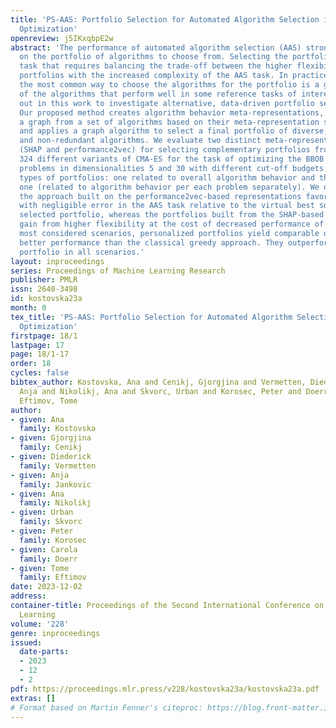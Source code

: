 ```yaml
---
title: 'PS-AAS: Portfolio Selection for Automated Algorithm Selection in Black-Box
  Optimization'
openreview: j5IKxqbpE2w
abstract: 'The performance of automated algorithm selection (AAS) strongly depends
  on the portfolio of algorithms to choose from. Selecting the portfolio is a non-trivial
  task that requires balancing the trade-off between the higher flexibility of large
  portfolios with the increased complexity of the AAS task. In practice, probably
  the most common way to choose the algorithms for the portfolio is a greedy selection
  of the algorithms that perform well in some reference tasks of interest. We set
  out in this work to investigate alternative, data-driven portfolio selection techniques.
  Our proposed method creates algorithm behavior meta-representations, constructs
  a graph from a set of algorithms based on their meta-representation similarity,
  and applies a graph algorithm to select a final portfolio of diverse, representative,
  and non-redundant algorithms. We evaluate two distinct meta-representation techniques
  (SHAP and performance2vec) for selecting complementary portfolios from a total of
  324 different variants of CMA-ES for the task of optimizing the BBOB single-objective
  problems in dimensionalities 5 and 30 with different cut-off budgets. We test two
  types of portfolios: one related to overall algorithm behavior and the ‘personalized’
  one (related to algorithm behavior per each problem separately). We observe that
  the approach built on the performance2vec-based representations favors small portfolios
  with negligible error in the AAS task relative to the virtual best solver from the
  selected portfolio, whereas the portfolios built from the SHAP-based representations
  gain from higher flexibility at the cost of decreased performance of the AAS. Across
  most considered scenarios, personalized portfolios yield comparable or slightly
  better performance than the classical greedy approach. They outperform the full
  portfolio in all scenarios.'
layout: inproceedings
series: Proceedings of Machine Learning Research
publisher: PMLR
issn: 2640-3498
id: kostovska23a
month: 0
tex_title: 'PS-AAS: Portfolio Selection for Automated Algorithm Selection in Black-Box
  Optimization'
firstpage: 18/1
lastpage: 17
page: 18/1-17
order: 18
cycles: false
bibtex_author: Kostovska, Ana and Cenikj, Gjorgjina and Vermetten, Diederick and Jankovic,
  Anja and Nikolikj, Ana and Skvorc, Urban and Korosec, Peter and Doerr, Carola and
  Eftimov, Tome
author:
- given: Ana
  family: Kostovska
- given: Gjorgjina
  family: Cenikj
- given: Diederick
  family: Vermetten
- given: Anja
  family: Jankovic
- given: Ana
  family: Nikolikj
- given: Urban
  family: Skvorc
- given: Peter
  family: Korosec
- given: Carola
  family: Doerr
- given: Tome
  family: Eftimov
date: 2023-12-02
address:
container-title: Proceedings of the Second International Conference on Automated Machine
  Learning
volume: '228'
genre: inproceedings
issued:
  date-parts:
  - 2023
  - 12
  - 2
pdf: https://proceedings.mlr.press/v228/kostovska23a/kostovska23a.pdf
extras: []
# Format based on Martin Fenner's citeproc: https://blog.front-matter.io/posts/citeproc-yaml-for-bibliographies/
---
```

